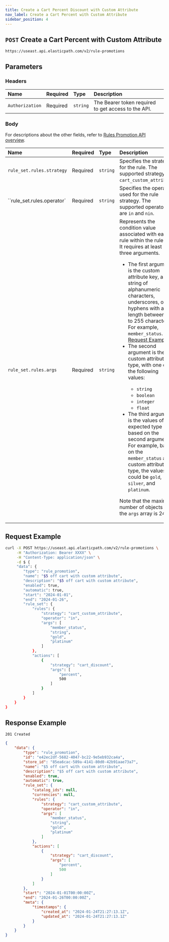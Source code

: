 ```yaml
---
title: Create a Cart Percent Discount with Custom Attribute
nav_label: Create a Cart Percent with Custom Attribute
sidebar_position: 4
---
```


## `POST` Create a Cart Percent with Custom Attribute

```http
https://useast.api.elasticpath.com/v2/rule-promotions
```

## Parameters

### Headers

| Name            | Required | Type     | Description                          |
|:----------------|:---------|:---------|:-------------------------------------|
| `Authorization` | Required | `string` | The Bearer token required to get access to the API. |

### Body

For descriptions about the other fields, refer to [Rules Promotion API overview](/docs/commerce-cloud/rule-promotions/rule-promotions-api/rule-promotions-api-overview).

| Name            | Required | Type     | Description                          |
|:----------------|:---------|:---------|:-------------------------------------|
| `rule_set.rules.strategy` | Required | `string`| Specifies the strategy for the rule. The supported strategy is `cart_custom_attribute`. |
| ``rule_set.rules.operator` |  Required | `string`| Specifies the operators used for the rule strategy. The supported operators are `in` and `nin`. |
| `rule_set.rules.args` |  Required | `string`| Represents the condition value associated with each rule within the rule set. It requires at least three arguments.<ul><li>The first argument is the custom attribute key, a string of alphanumeric characters, underscores, or hyphens with a length between 1 to 255 characters. For example, `member_status`. See [Request Example](/docs/commerce-cloud/rule-promotions/rule-promotions-api/cart-rule-promotions/create-a-cart-percent-custom-attribute-rule-promotion#request-example)</li><li>The second argument is the custom attribute type, with one of the following values:</li><ul><li>`string`</li><li>`boolean`</li><li>`integer`</li><li>`float`</li></ul><li>The third argument is the values of the expected type based on the second argument. For example, based on the `member_status` and custom attribute type, the values could be `gold`, `silver`, and `platinum`.</li></ul><p>Note that the maximum number of objects in the `args` array is 24.</p> |

## Request Example

```bash
curl -X POST https://useast.api.elasticpath.com/v2/rule-promotions \
     -H "Authorization: Bearer XXXX" \
     -H "Content-Type: application/json" \
     -d $ {
     "data": {
        "type": "rule_promotion",
        "name": "$5 off cart with custom attribute",
        "description": "$5 off cart with custom attribute",
        "enabled": true,
        "automatic": true,
        "start": "2024-01-01",
        "end": "2024-01-26",
        "rule_set": {
            "rules": {
                "strategy": "cart_custom_attribute",
                "operator": "in",
                "args": [
                    "member_status",
                    "string",
                    "gold",
                    "platinum"
                ]
            },
            "actions": [
                {
                    "strategy": "cart_discount",
                    "args": [
                        "percent",
                        500
                    ]
                }
            ]
        }
    }
}
```

## Response Example

`201 Created`

```json
{
    "data": {
        "type": "rule_promotion",
        "id": "e42ec2df-5682-4047-bc22-9e5eb932ca4a",
        "store_id": "85ea6cac-589a-4141-80d0-42b91aae73a7",
        "name": "$5 off cart with custom attribute",
        "description": "$5 off cart with custom attribute",
        "enabled": true,
        "automatic": true,
        "rule_set": {
            "catalog_ids": null,
            "currencies": null,
            "rules": {
                "strategy": "cart_custom_attribute",
                "operator": "in",
                "args": [
                    "member_status",
                    "string",
                    "gold",
                    "platinum"
                ]
            },
            "actions": [
                {
                    "strategy": "cart_discount",
                    "args": [
                        "percent",
                        500
                    ]
                }
            ]
        },
        "start": "2024-01-01T00:00:00Z",
        "end": "2024-01-26T00:00:00Z",
        "meta": {
            "timestamps": {
                "created_at": "2024-01-24T21:27:13.1Z",
                "updated_at": "2024-01-24T21:27:13.1Z"
            }
        }
    }
}
```
